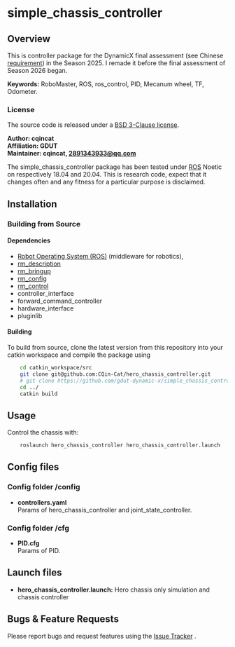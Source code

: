 # simple_chassis_controller

## Overview

This is controller package for the DynamicX final assessment (see Chinese [requirement](doc/requirement.md)) in the Season 2025. 
I remade it before the final assessment of Season 2026 began. 

**Keywords:** RoboMaster, ROS, ros_control, PID, Mecanum wheel, TF, Odometer.

### License

The source code is released under a [BSD 3-Clause license](LICENSE).

**Author: cqincat<br />
Affiliation: GDUT<br />
Maintainer: cqincat, 2891343933@qq.com**

The simple_chassis_controller package has been tested under [ROS] Noetic on respectively 18.04 and 20.04. This is
research code, expect that it changes often and any fitness for a particular purpose is disclaimed.

## Installation

### Building from Source

#### Dependencies

- [Robot Operating System (ROS)](http://wiki.ros.org) (middleware for robotics),
- [rm_description](https://github.com/gdut-dynamic-x/rm_description)
- [rm_bringup](https://github.com/rm-controls/rm_bringup.git)
- [rm_config](https://github.com/rm-controls/rm_config.git)
- [rm_control](https://github.com/rm-controls/rm_control.git)
- controller_interface
- forward_command_controller
- hardware_interface
- pluginlib

#### Building

To build from source, clone the latest version from this repository into your catkin workspace and compile the package
using
```bash
	cd catkin_workspace/src
	git clone git@github.com:CQin-Cat/hero_chassis_controller.git
    # git clone https://github.com/gdut-dynamic-x/simple_chassis_controller.git
	cd ../
	catkin build
```
## Usage

Control the chassis with:
```bash
	roslaunch hero_chassis_controller hero_chassis_controller.launch
```
## Config files

### Config folder /config

* **controllers.yaml**  
    Params of hero_chassis_controller and joint_state_controller.

### Config folder /cfg

* **PID.cfg**  
    Params of PID.

## Launch files

* **hero_chassis_controller.launch:** Hero chassis only simulation and chassis controller

## Bugs & Feature Requests

Please report bugs and request features using
the [Issue Tracker](https://github.com/gdut-dynamic-x/simple_chassis_controller/issues)
.

[ROS]: http://www.ros.org
